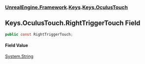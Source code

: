 ### [UnrealEngine.Framework](./UnrealEngine-Framework.md 'UnrealEngine.Framework').[Keys](./Keys.md 'UnrealEngine.Framework.Keys').[Keys.OculusTouch](./Keys-OculusTouch.md 'UnrealEngine.Framework.Keys.OculusTouch')
## Keys.OculusTouch.RightTriggerTouch Field
  
```csharp
public const RightTriggerTouch;
```
#### Field Value
[System.String](https://docs.microsoft.com/en-us/dotnet/api/System.String 'System.String')  
